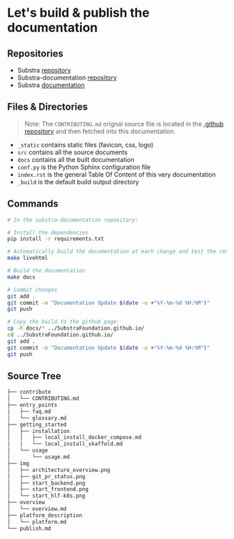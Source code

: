 # Let's build & publish the documentation

## Repositories

- Substra [repository](https://github.com/SubstraFoundation/substra)
- Substra-documentation [repository](https://github.com/SubstraFoundation/substra-documentation/)
- Substra [documentation](https://doc.substra.ai/)

## Files & Directories

> Note: The `CONTRIBUTING.md` orignal source file is located in the [.github repository](https://github.com/SubstraFoundation/.github) and then fetched into this documentation.

- `_static` contains static files (favicon, css, logo)
- `src` contains all the source documents
- `docs` contains all the built documentation
- `conf.py` is the Python Sphinx configuration file
- `index.rst` is the general Table Of Content of this very documentation
- `_build` is the default build output directory

## Commands

```sh
# In the substra-documentation repository:

# Install the dependencies
pip install -r requirements.txt

# Automatically build the documentation at each change and test the result in your browser at http://localhost:8000
make livehtml

# Build the documentation
make docs

# Commit changes
git add .
git commit -m "Documentation Update $(date -u +"%Y-%m-%d %H:%M")"
git push

# Copy the build to the github page:
cp -R docs/* ../SubstraFoundation.github.io/
cd ../SubstraFoundation.github.io/
git add .
git commit -m "Documentation Update $(date -u +"%Y-%m-%d %H:%M")"
git push
```

## Source Tree

```sh
├── contribute
│   └── CONTRIBUTING.md
├── entry_points
│   ├── faq.md
│   └── glossary.md
├── getting_started
│   ├── installation
│   │   ├── local_install_docker_compose.md
│   │   └── local_install_skaffold.md
│   └── usage
│       └── usage.md
├── img
│   ├── architecture_overview.png
│   ├── git_pr_status.png
│   ├── start_backend.png
│   ├── start_frontend.png
│   └── start_hlf-k8s.png
├── overview
│   └── overview.md
├── platform_description
│   └── platform.md
└── publish.md
```
